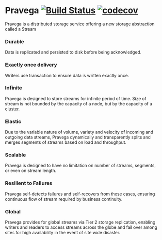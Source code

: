 # Pravega [![Build Status](https://travis-ci.com/pravega/pravega.svg?token=qhH3WLZqyhzViixpn6ZT&branch=master)](https://travis-ci.com/pravega/pravega) [![codecov](https://codecov.io/gh/pravega/pravega/branch/master/graph/badge.svg?token=6xOvaR0sIa)](https://codecov.io/gh/pravega/pravega)


Pravega is a distributed storage service offering a new storage abstraction called a Stream

### **Durable**
Data is replicated and persisted to disk before being acknowledged.

### **Exactly once delivery**
Writers use transaction to ensure data is written exactly once. 

### **Infinite**
Pravega is designed to store streams for infinite period of time. Size of stream is not bounded by the capacity of a node, but by the capacity of a cluster.

### **Elastic** 
Due to the variable nature of volume, variety and velocity of incoming and outgoing data streams, Pravega dynamically and transparently splits and merges segments of streams based on load and throughput. 

### **Scalable**
Pravega is designed to have no limitation on number of streams, segments, or even on stream length.

### **Resilient to Failures**
Pravega self-detects failures and self-recovers from these cases, ensuring continuous flow of stream required by business continuity.

### **Global**
Pravega provides for global streams via Tier 2 storage replication, enabling writers and readers to access streams across the globe and fail over among sites for high availability in the event of site wide disaster.

